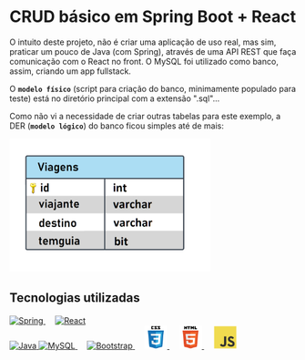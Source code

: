 
# CRUD básico em Spring Boot + React

O intuito deste projeto, não é criar uma aplicação de uso real, mas sim, praticar um pouco de Java (com Spring), através de uma API REST que faça comunicação com o React no front.
O MySQL foi utilizado como banco, assim, criando um app fullstack.

O **`modelo físico`** (script para criação do banco, minimamente populado para teste) está no diretório principal com a extensão ".sql"... 

Como não vi a necessidade de criar outras tabelas para este exemplo, a DER (**`modelo lógico`**) do banco ficou simples até de mais:

<img src="DER.png" alt="drawing" width="70%"/>

## **Tecnologias utilizadas**  

<a href="" target="_blank" rel="noreferrer"> 
  <img src="https://camo.githubusercontent.com/635c468554c8239930a3a85091ac93255b65d44995ae1bf85c6edfe044e89de9/68747470733a2f2f75706c6f61642e77696b696d656469612e6f72672f77696b6970656469612f636f6d6d6f6e732f7468756d622f342f34342f537072696e675f4672616d65776f726b5f4c6f676f5f323031382e7376672f38303070782d537072696e675f4672616d65776f726b5f4c6f676f5f323031382e7376672e706e67" alt="Spring" height="40"/> 
</a>
ﾠ
<a href="" target="_blank" rel="noreferrer"> 
  <img src="https://quintagroup.com/cms/js/js-image/react.js-logo.png/@@images/a9bf22bd-373a-4fae-a900-c22fd12c87c7.png" alt="React" height="40"/> 
</a>
<br>

<a href="" target="_blank" rel="noreferrer"> 
  <img src="https://www.celsonunes.com.br/wp-content/uploads/2018/05/java-logo.png" alt="Java" height="40"/> 
</a>
<a href="" target="_blank" rel="noreferrer"> 
  <img src="https://marcas-logos.net/wp-content/uploads/2020/11/MySQL-logo.png" alt="MySQL" height="40"/> 
</a>
ﾠ
<a href="https://getbootstrap.com/" target="_blank" rel="noreferrer"> 
  <img src="https://getbootstrap.com.br/docs/4.1/assets/img/bootstrap-stack.png" alt="Bootstrap" width="40" height="40"/>
</a>  
ﾠ
<a href="https://www.w3schools.com/css/" target="_blank" rel="noreferrer"> 
  <img src="https://raw.githubusercontent.com/devicons/devicon/master/icons/css3/css3-original-wordmark.svg" alt="css3" width="40" height="40"/> 
</a>  
ﾠ
<a href="https://www.w3.org/html/" target="_blank" rel="noreferrer">
  <img src="https://raw.githubusercontent.com/devicons/devicon/master/icons/html5/html5-original-wordmark.svg" alt="html5" width="40" height="40"/>
</a>
ﾠ
<a href="https://developer.mozilla.org/en-US/docs/Web/JavaScript" target="_blank" rel="noreferrer"> 
  <img src="https://raw.githubusercontent.com/devicons/devicon/master/icons/javascript/javascript-original.svg" alt="javascript" width="40" height="40"/> 
</a>


